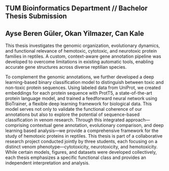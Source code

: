 TUM Bioinformatics Department //
Bachelor Thesis Submission 
----
Ayse Beren Güler, Okan Yilmazer, Can Kale
---
This thesis investigates the genomic organization, evolutionary dynamics, and functional relevance of hemotoxic, cytotoxic, and neurotoxic protein families in reptiles. A custom, context-aware gene annotation pipeline was developed to overcome limitations in existing automatic tools, enabling accurate gene structures across diverse reptilian species.

To complement the genomic annotations, we further developed a deep learning-based binary classification model to distinguish between toxic and non-toxic protein sequences. Using labeled data from UniProt, we created embeddings for each protein sequence with ProtT5, a state-of-the-art protein language model, and trained a feedforward neural network using BioTrainer, a flexible deep learning framework for biological data. This model serves not only to validate the functional coherence of our annotations but also to explore the potential of sequence-based classification in venom research. Through this integrated approach—comprising contextual gene annotation, evolutionary comparison, and deep learning based analysis—we provide a comprehensive framework for the study of hemotoxic proteins in reptiles. This thesis is part of a collaborative research project conducted jointly by three students, each focusing on a distinct venom phenotype—cytotoxicity, neurotoxicity, and hemotoxicity. While certain models, figures, and datasets were developed collectively, each thesis emphasizes a specific functional class and provides an independent interpretation and analysis.


